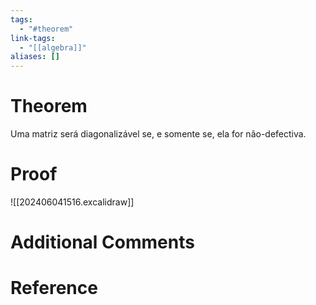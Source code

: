 ```yaml
---
tags:
  - "#theorem"
link-tags:
  - "[[algebra]]"
aliases: []
---
```

# Theorem
Uma matriz será diagonalizável se, e somente se, ela for não-defectiva.

# Proof
![[202406041516.excalidraw]]

# Additional Comments


# Reference 






